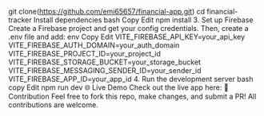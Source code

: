 git clone(https://github.com/emi65657/financial-app.git)
cd financial-tracker
Install dependencies
bash
Copy
Edit
npm install
3. Set up Firebase
Create a Firebase project and get your config credentials. Then, create a .env file and add:
env
Copy
Edit
VITE_FIREBASE_API_KEY=your_api_key
VITE_FIREBASE_AUTH_DOMAIN=your_auth_domain
VITE_FIREBASE_PROJECT_ID=your_project_id
VITE_FIREBASE_STORAGE_BUCKET=your_storage_bucket
VITE_FIREBASE_MESSAGING_SENDER_ID=your_sender_id
VITE_FIREBASE_APP_ID=your_app_id
4. Run the development server
bash
copy 
Edit
npm run dev
🌐 Live Demo
Check out the live app here:
🙌 Contribution
Feel free to fork this repo, make changes, and submit a PR! All contributions are welcome.
